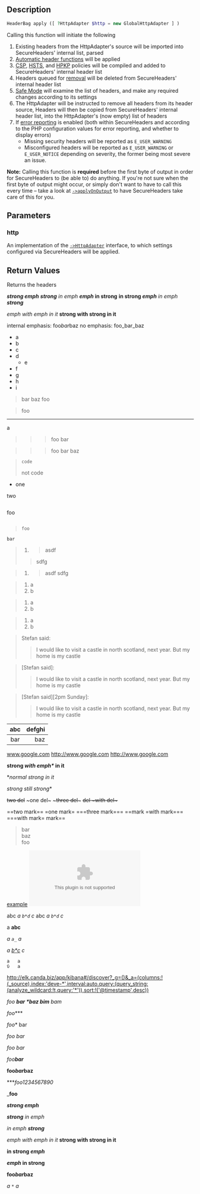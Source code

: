 ## Description
```php
HeaderBag apply ([ ?HttpAdapter $http = new GlobalHttpAdapter ] )
```

Calling this function will initiate the following
1. Existing headers from the HttpAdapter's source will be imported into
   SecureHeaders' internal list, parsed
2. [Automatic header functions](auto) will be applied
3. [CSP](csp), [HSTS](hsts), and [HPKP](hpkp) policies will be compiled
   and added to SecureHeaders' internal header list
4. Headers queued for [removal](removeHeader) will be deleted from
   SecureHeaders' internal header list
5. [Safe Mode](safeMode) will examine the list of headers, and make any
   required changes according to its settings
6. The HttpAdapter will be instructed to remove all headers from its
   header source, Headers will then be copied from SecureHeaders'
   internal header list, into the HttpAdapter's (now empty) list of
   headers
7. If [error reporting](errorReporting) is enabled (both within
   SecureHeaders and according to the PHP configuration values for
   error reporting, and whether to display errors)
   * Missing security headers will be reported as `E_USER_WARNING`
   * Misconfigured headers will be reported as `E_USER_WARNING` or
     `E_USER_NOTICE` depending on severity, the former being most
     severe an issue.

 **Note:** Calling this function is **required** before the first byte
 of output in order for SecureHeaders to (be able to) do anything. If
 you're not sure when the first byte of output might occur, or simply
 don't want to have to call this every time – take a look at
 [`->applyOnOutput`](applyOnOutput) to have SecureHeaders take care of this for you.

## Parameters
### http
 An implementation of the [`->HttpAdapter`](HttpAdapter) interface, to which
 settings configured via SecureHeaders will be applied.

## Return Values
Returns the headers

***strong emph***
***strong** in emph*
***emph* in strong**
**in strong *emph***
*in emph **strong***

*emph *with emph* in it*
**strong **with strong** in it**

internal emphasis: foo*bar*baz
no emphasis: foo_bar_baz

- a
 - b
  - c
   - d
     - e
   - f
  - g
 - h
- i

> bar
baz
> foo

> foo
---

a

> > > foo
bar

>>> foo
> bar
>>baz

>     code
>    not code

- one

 two

> ```
foo
```
```

>     foo
    bar

>1. > asdf
>   > sdfg

> 1. > asdf
>    > sdfg

>   1. a
>2. b

>    1. a
>2. b

>    1. a
> 2. b

> Stefan said:
> > I would like to visit a castle in north scotland, next year.
> But my home is my castle

> [Stefan said]:
> > I would like to visit a castle in north scotland, next year.
> But my home is my castle

> [Stefan said][2pm Sunday]:
> > I would like to visit a castle in north scotland, next year.
> But my home is my castle

| abc | defghi |
:-: | -----------:
bar | baz

www.google.com http://www.google.com <http://www.google.com>

**strong *with emph\** in it**

**normal **strong* in it**

**strong* still strong**

~~two del~~ ~one del~ ~~~three del~~~ ~~del ~with del~~~

==two mark== =one mark= ===three mark=== ==mark =with mark===
===with mark= mark==

> bar \
baz      
>    foo

[example](example.com) ![example](example.com)

abc *a `b*d` c* abc *a `b*d` c*

a __abc__

_a `a_` a_

*a [b*c](def) c*

    a	a
    ὐ	a

http://elk.canda.biz/app/kibana#/discover?_g=()&_a=(columns:!(_source),index:'deve-*',interval:auto,query:(query_string:(analyze_wildcard:!t,query:'*')),sort:!('@timestamp',desc))

*foo __bar *baz bim__ bam*

*foo****

*foo** bar

*foo *bar**

__foo_ bar_

*foo**bar***

**foo*bar*baz**

****foo1234567890*

___foo__

***strong emph***

***strong** in emph*

*in emph **strong***

*emph *with emph* in it*
**strong **with strong** in it**

**in strong *emph***

***emph* in strong**

**foo*bar*baz**

*a `*` a*
